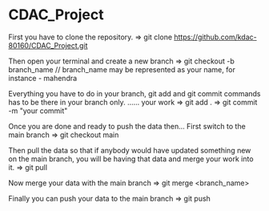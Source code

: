 # CDAC_Project
First you have to clone the repository.
=> git clone https://github.com/kdac-80160/CDAC_Project.git

Then open your terminal and create a new branch
=> git checkout -b branch_name   // branch_name may be represented as your name, for instance - mahendra

Everything you have to do in your branch, git add and git commit commands has to be there in your branch only.
...... your work
=> git add .
=> git commit -m "your commit"

Once you are done and ready to push the data then... First switch to the main branch
=> git checkout main

Then pull the data so that if anybody would have updated something new on the main branch, you will be having that data and merge your work into it.
=> git pull

Now merge your data with the main branch
=> git merge <branch_name>

Finally you can push your data to the main branch
=> git push
